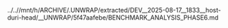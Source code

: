 ../..//mnt/h/ARCHIVE/.UNWRAP/extracted/DEV__2025-08-17__1833__host-duri-head/__UNWRAP/5f47aafebe/BENCHMARK_ANALYSIS_PHASE6.md